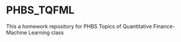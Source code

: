 # PHBS_TQFML
This a homework repository for PHBS Topics of Quantitative Finance-Machine Learning class
